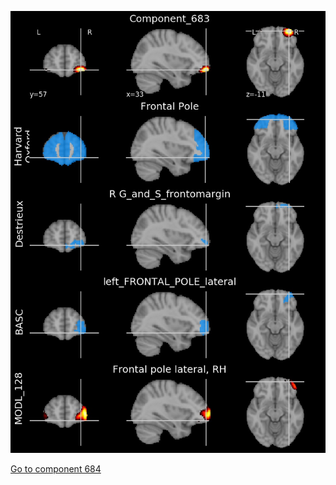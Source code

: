 


![683](preliminary/683.jpg "Component 683")

[Go to component 684](https://parietal-inria.github.io/MODL_atlas/1024/684 "Component 684")